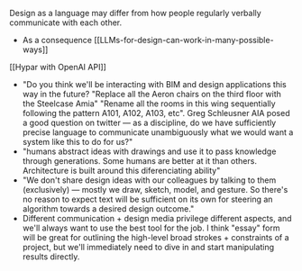 Design as a language may differ from how people regularly verbally communicate with each other.
- As a consequence [[LLMs-for-design-can-work-in-many-possible-ways]]

[[Hypar with OpenAI API]]
- "Do you think we'll be interacting with BIM and design applications this way in the future? "Replace all the Aeron chairs on the third floor with the Steelcase Amia" "Rename all the rooms in this wing sequentially following the pattern A101, A102, A103, etc". Greg Schleusner AIA posed a good question on twitter — as a discipline, do we have sufficiently precise language to communicate unambiguously what we would want a system like this to do for us?"
- "humans abstract ideas with drawings and use it to pass knowledge through generations. Some humans are better at it than others. Architecture is built around this diferenciating ability"
- "We don't share design ideas with our colleagues by talking to them (exclusively) — mostly we draw, sketch, model, and gesture. So there's no reason to expect text will be sufficient on its own for steering an algorithm towards a desired design outcome."
- Different communication + design media privilege different aspects, and we'll always want to use the best tool for the job. I think "essay" form will be great for outlining the high-level broad strokes + constraints of a project, but we'll immediately need to dive in and start manipulating results directly.
